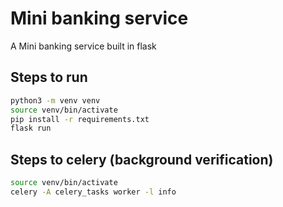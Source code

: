 # Mini banking service

A Mini banking service built in flask

## Steps to run

```bash
python3 -m venv venv
source venv/bin/activate
pip install -r requirements.txt
flask run
```


## Steps to celery (background verification)

```bash
source venv/bin/activate
celery -A celery_tasks worker -l info
```
